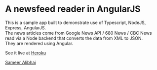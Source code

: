 # A newsfeed reader in AngularJS   

This is a sample app built to demonstrate use of Typescript, NodeJS, Express, AngularJS.  
The news articles come from Google News API / 680 News / CBC News read via a Node backend that converts the data from XML to JSON.  
They are rendered using Angular.

See it live at <a href="http://angular-news-app.herokuapp.com/">Heroku</a>

<a href="http://www.linkedi.com/in/sameeralibhai">Sameer Alibhai</a>

    